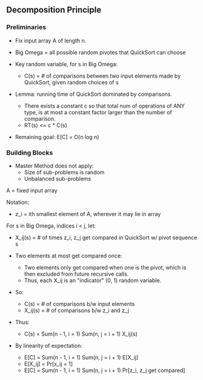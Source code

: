 ## Decomposition Principle

### Preliminaries

- Fix input array A of length n.
- Big Omega = all possible random pivotes that QuickSort can choose
- Key random variable, for s in Big Omega:
    - C(s) = # of comparisons between two input elements made by QuickSort,
      given random choices of s

- Lemma: running time of QuickSort dominated by comparisons.
    - There exists a constant c so that total num of operations of ANY type, is at
      most a constant factor larger than the number of comparison.
    - RT(s) <= c * C(s)

- Remaining goal: E[C] = O(n log n)

### Building Blocks

- Master Method does not apply:
    - Size of sub-problems is random
    - Unbalanced sub-problems

A = fixed input array

Notation:
- z_i = ith smallest element of A, wherever it may lie in array

For s in Big Omega, indices i < j, let:
- X_ij(s) = # of times z_i, z_j get compared in QuickSort w/ pivot sequence s

- Two elements at most get compared once:
    - Two elements only get compared when one is the pivot, which is then excluded from
      future recursive calls.
    - Thus, each X_ij is an "indicator" (0, 1) random variable.

- So:
    - C(s) = # of comparisons b/w input elements
    - X_ij(s) = # of comparisons b/w z_i and z_j
- Thus:
    - C(s) = Sum(n - 1, i = 1) Sum(n, j = i + 1) X_ij(s)
- By linearity of expectation:
    - E[C] = Sum(n - 1, i = 1) Sum(n, j = i + 1) E[X_ij]
    - E[X_ij] = Pr[x_ij = 1]
    - E[C] = Sum(n - 1, i = 1) Sum(n, j = i + 1) Pr[z_i, z_j get compared]

